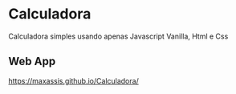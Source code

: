 # Calculadora
 Calculadora simples usando apenas Javascript Vanilla, Html e Css
 
## Web App
https://maxassis.github.io/Calculadora/
